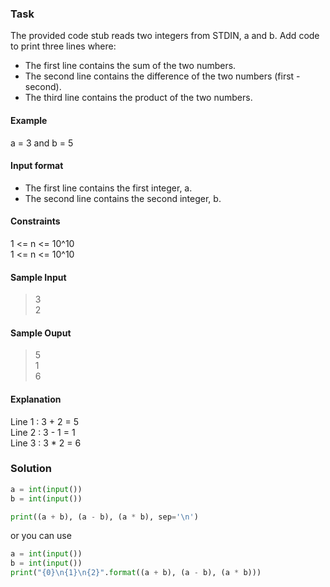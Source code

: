 ### Task
The provided code stub reads two integers from STDIN, a and b. Add code to print three lines where:

- The first line contains the sum of the two numbers.
- The second line contains the difference of the two numbers (first - second).
- The third line contains the product of the two numbers.

#### Example
a = 3 and b = 5
#### Input format
- The first line contains the first integer, a.
- The second line contains the second integer, b.
#### Constraints
1 <= n <= 10^10  
1 <= n <= 10^10 
#### Sample Input 
> 3  
> 2
#### Sample Ouput 
> 5  
> 1  
> 6
#### Explanation 
Line 1 : 3 + 2 = 5  
Line 2 : 3 - 1 = 1    
Line 3 : 3 * 2 = 6
### Solution
```python
a = int(input())
b = int(input())

print((a + b), (a - b), (a * b), sep='\n')
```
or you can use 
```python
a = int(input())
b = int(input())
print("{0}\n{1}\n{2}".format((a + b), (a - b), (a * b)))
```


